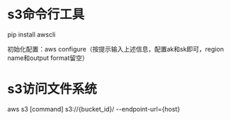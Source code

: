 # s3命令行工具
pip install awscli

初始化配置：aws configure（按提示输入上述信息，配置ak和sk即可，region name和output format留空）

# s3访问文件系统
aws s3 [command] s3://{bucket_id}/ --endpoint-url={host}
